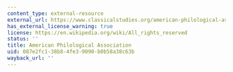 ```yaml
---
content_type: external-resource
external_url: https://www.classicalstudies.org/american-philological-association-1
has_external_license_warning: true
license: https://en.wikipedia.org/wiki/All_rights_reserved
status: ''
title: American Philological Association
uid: 087e2fc1-38b8-4fe3-9090-b0b58a38c63b
wayback_url: ''
---
```

